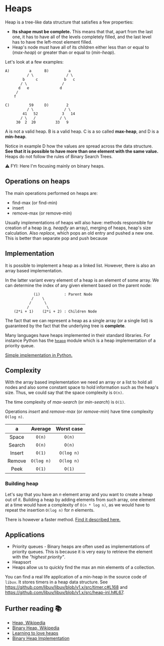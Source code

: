 # Heaps

Heap is a tree-like data structure that satisfies a few properties:

- **Its shape must be complete.** This means that that, apart from the last one, it has to have all
  of the levels completely filled, and the last level has to have the left-most element filled.
- Heap's node must have all of its children either less than or equal to (_max-heap_) or greater
  than or equal to (_min-heap_).

Let's look at a few examples:

```
A)         a      B)         a
          / \               / \
        b     c            b   c
       / \                /
      d   e              d
     /
    f

C)         59     D)        2
          / \              / \
        41   52           3   14
       / \   /           / \
     30  2  20         33   9
```

A is not a valid heap. B is a valid heap. C is a so called **max-heap**, and D is a **min-heap**.

Notice in example D how the values are spread across the data structure. **See that it is possible
to have more than one element with the same value.** Heaps do not follow the rules of Binary Search
Trees.

⚠️ FYI: Here I'm focusing mainly on binary heaps.

## Operations on heaps

The main operations performed on heaps are:

- find-max (or find-min)
- insert
- remove-max (or remove-min)

Usually implementations of heaps will also have: methods responsible for creation of a heap (e.g.
_heapify_ an array), merging of heaps, heap's size calculation. Also _replace_, which pops an old
entry and pushed a new one. This is better than separate pop and push because

## Implementation

It is possible to implement a heap as a linked list. However, there is also an array based
implementation.

In the latter variant every element of a heap is an element of some array. We can determine the
index of any given element based on the parent node:

```
             (i)           : Parent Node
            /    \
           /      \
          /        \
    (2*i + 1)    (2*i + 2) : Children Node
```

The fact that we can represent a heap as a single array (or a single list) is guaranteed by the fact
that the underlying tree is **complete**.

Many languages have heaps implemented in their standard libraries. For instance Python has the
[`heapq`](https://docs.python.org/3/library/heapq.html) module which is a heap implementation of a
priority queue.

[Simple implementation in Python.](./simple_heap.py)

## Complexity

With the array based implementation we need an array or a list to hold all nodes and also some
constant space to hold information such as the heap's size. Thus, we could say that the space
complexity is `O(n)`.

The time complexity of _max-search_ (or _min-search_) is `O(1)`.

Operations _insert_ and _remove-max_ (or _remove-min_) have time complexity `O(log n)`.

|   a    |  Average   | Worst case |
| :----: | :--------: | :--------: |
| Space  |   `O(n)`   |   `O(n)`   |
| Search |   `O(n)`   |   `O(n)`   |
| Insert |   `O(1)`   | `O(log n)` |
| Remove | `O(log n)` | `O(log n)` |
|  Peek  |   `O(1)`   |   `O(1)`   |

### Building heap

Let's say that you have an _n_ element array and you want to create a heap out of it. Building a
heap by adding elements from such array, one element at a time would have a complexity of
`O(n * log n)`, as we would have to repeat the insertion `O(log n)` for _n_ elements.

There is however a faster method.
[Find it described here.](https://en.wikipedia.org/wiki/Binary_heap#Building_a_heap)

## Applications

- Priority queues - Binary heaps are often used as implementations of priority queues. This is
  because it is very easy to retrieve the element with the _"highest priority"_.
- Heapsort
- Heaps allow us to quickly find the max an min elements of a collection.

You can find a real life application of a min-heap in the source code of `libuv`. It stores timers
in a heap data structure. See https://github.com/libuv/libuv/blob/v1.x/src/timer.c#L168 and
https://github.com/libuv/libuv/blob/v1.x/src/heap-inl.h#L67.

## Further reading 📚

- [Heap, Wikipedia](<https://en.wikipedia.org/wiki/Heap_(data_structure)>)
- [Binary Heap, Wikipedia](https://en.wikipedia.org/wiki/Binary_heap)
- [Learning to love heaps](https://medium.com/basecs/learning-to-love-heaps-cef2b273a238)
- [Binary Heap Implementation](https://runestone.academy/runestone/books/published/pythonds/Trees/BinaryHeapImplementation.html)
